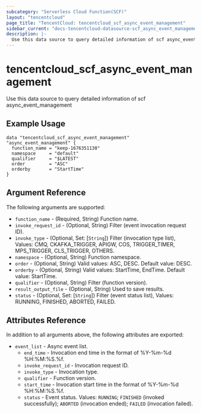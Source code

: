 ```yaml
---
subcategory: "Serverless Cloud Function(SCF)"
layout: "tencentcloud"
page_title: "TencentCloud: tencentcloud_scf_async_event_management"
sidebar_current: "docs-tencentcloud-datasource-scf_async_event_management"
description: |-
  Use this data source to query detailed information of scf async_event_management
---
```


# tencentcloud_scf_async_event_management

Use this data source to query detailed information of scf async_event_management

## Example Usage

```hcl
data "tencentcloud_scf_async_event_management" "async_event_management" {
  function_name = "keep-1676351130"
  namespace     = "default"
  qualifier     = "$LATEST"
  order         = "ASC"
  orderby       = "StartTime"
}
```

## Argument Reference

The following arguments are supported:

* `function_name` - (Required, String) Function name.
* `invoke_request_id` - (Optional, String) Filter (event invocation request ID).
* `invoke_type` - (Optional, Set: [`String`]) Filter (invocation type list), Values: CMQ, CKAFKA_TRIGGER, APIGW, COS, TRIGGER_TIMER, MPS_TRIGGER, CLS_TRIGGER, OTHERS.
* `namespace` - (Optional, String) Function namespace.
* `order` - (Optional, String) Valid values: ASC, DESC. Default value: DESC.
* `orderby` - (Optional, String) Valid values: StartTime, EndTime. Default value: StartTime.
* `qualifier` - (Optional, String) Filter (function version).
* `result_output_file` - (Optional, String) Used to save results.
* `status` - (Optional, Set: [`String`]) Filter (event status list), Values: RUNNING, FINISHED, ABORTED, FAILED.

## Attributes Reference

In addition to all arguments above, the following attributes are exported:

* `event_list` - Async event list.
  * `end_time` - Invocation end time in the format of %Y-%m-%d %H:%M:%S.%f.
  * `invoke_request_id` - Invocation request ID.
  * `invoke_type` - Invocation type.
  * `qualifier` - Function version.
  * `start_time` - Invocation start time in the format of %Y-%m-%d %H:%M:%S.%f.
  * `status` - Event status. Values: `RUNNING`; `FINISHED` (invoked successfully); `ABORTED` (invocation ended); `FAILED` (invocation failed).


